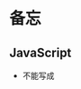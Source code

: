 # 备忘

## JavaScript

* <script src=""></script> 不能写成 <script src=""/>
* preventdefault 除了有默认事件比如submit 之外的组件没啥用
  stopPropagation 停止向上传递事件
  stopImmediatePropagation 停止向上传递事件，并且停止处理这个事件的其他listener
 

## CSS

* 引入css
  * <link href="./main.css" rel="stylesheet"/>
  *内嵌<style></style>

* margin 重合的部分，取最大的
 
## html 标签 和属性

* 组件是顺序渲染的,如果有脚本，也会按照顺序执行（index.html）
* href 
	* 默认是本页跳转
	* 如果想要在新tab打开 则要加 target="_blank" 
* <pre>标签中的内容会保持原状，空格和换行会保持，且不会wrap
